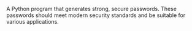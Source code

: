 A Python program that generates strong, secure passwords. 
These passwords should meet modern security standards and be suitable for various applications.
